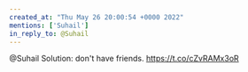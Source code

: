 ```yaml
---
created_at: "Thu May 26 20:00:54 +0000 2022"
mentions: ['Suhail']
in_reply_to: @Suhail
---
```


@Suhail Solution: don't have friends. https://t.co/cZvRAMx3oR